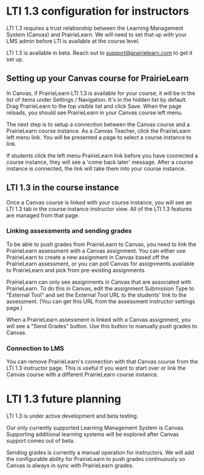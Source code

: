 # LTI 1.3 configuration for instructors

LTI 1.3 requires a trust relationship between the Learning Management System (Canvas) and
PrairieLearn. We will need to set that up with your LMS admin before LTI is available at
the course level.

LTI 1.3 is available in beta. Reach out to support@prairielearn.com to get it set up.

## Setting up your Canvas course for PrairieLearn

In Canvas, if PrairieLearn LTI 1.3 is available for your course, it will be in the list of
items under Settings / Navigation. It's in the hidden list by default. Drag PrairieLearn
to the top visible list and click Save. When the page reloads, you should see PrairieLearn
in your Canvas course left menu.

The next step is to setup a connection between the Canvas course and a PrairieLearn course
instance. As a Canvas Teacher, click the PrairieLearn left menu link. You will be presented
a page to select a course instance to link.

If students click the left menu PrairieLearn link before you have connected a course instance,
they will see a 'come back later' message. After a course instance is connected, the link will
take them into your course instance.

## LTI 1.3 in the course instance

Once a Canvas course is linked with your course instance, you will see an LTI 1.3 tab
in the course instance instructor view. All of the LTI 1.3 features are managed from
that page.

### Linking assessments and sending grades

To be able to push grades from PrairieLearn to Canvas, you need to link the PrairieLearn
assessment with a Canvas assignment. You can either use PrairieLearn to create a new
assignment in Canvas based off the PrairieLearn assessment, or you can poll Canvas for
assignments available to PrairieLearn and pick from pre-existing assignments.

PrairieLearn can only see assignments in Canvas that are associated with PrairieLearn.
To do this in Canvas, edit the assignment Submission Type to "External Tool" and set
the External Tool URL to the students' link to the assessment. (You can get this URL
from the assessment instructor settings page.)

When a PrairieLearn assessment is linked with a Canvas assignment, you will see a
"Send Grades" button. Use this button to manually push grades to Canvas.

### Connection to LMS

You can remove PrairieLearn's connection with that Canvas course from the LTI 1.3
instructor page. This is useful if you want to start over or link the Canvas course
with a different PrairieLearn course instance.

# LTI 1.3 future planning

LTI 1.3 is under active development and beta testing.

Our only currently supported Learning Management System is Canvas. Supporting
additional learning systems will be explored after Canvas support comes out of beta.

Sending grades is currently a manual operation for instructors. We will add the
configurable ability for PrairieLearn to push grades continuously so Canvas is
always in sync with PrairieLearn grades.
